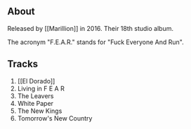 ## About

Released by [[Marillion]] in 2016. Their 18th studio album.

The acronym "F.E.A.R." stands for "Fuck Everyone And Run".

## Tracks

1. [[El Dorado]]
2. Living in F E A R
3. The Leavers
4. White Paper
5. The New Kings
6. Tomorrow's New Country
